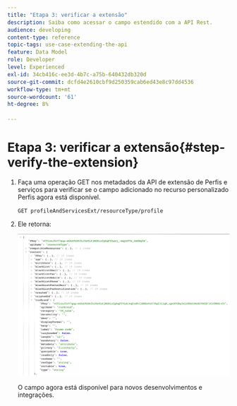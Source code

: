 ```yaml
---
title: "Etapa 3: verificar a extensão"
description: Saiba como acessar o campo estendido com a API Rest.
audience: developing
content-type: reference
topic-tags: use-case-extending-the-api
feature: Data Model
role: Developer
level: Experienced
exl-id: 34cb416c-ee3d-4b7c-a75b-640432db320d
source-git-commit: dcfd4e2610cbf9d250359cab6ed43e8c97dd4536
workflow-type: tm+mt
source-wordcount: '61'
ht-degree: 8%

---
```


# Etapa 3: verificar a extensão{#step-verify-the-extension}

1. Faça uma operação GET nos metadados da API de extensão de Perfis e serviços para verificar se o campo adicionado no recurso personalizado Perfis agora está disponível.

   ```
   GET profileAndServicesExt/resourceType/profile
   ```

1. Ele retorna:

   ![](assets/extendpandsapiview.png)

   O campo agora está disponível para novos desenvolvimentos e integrações.
